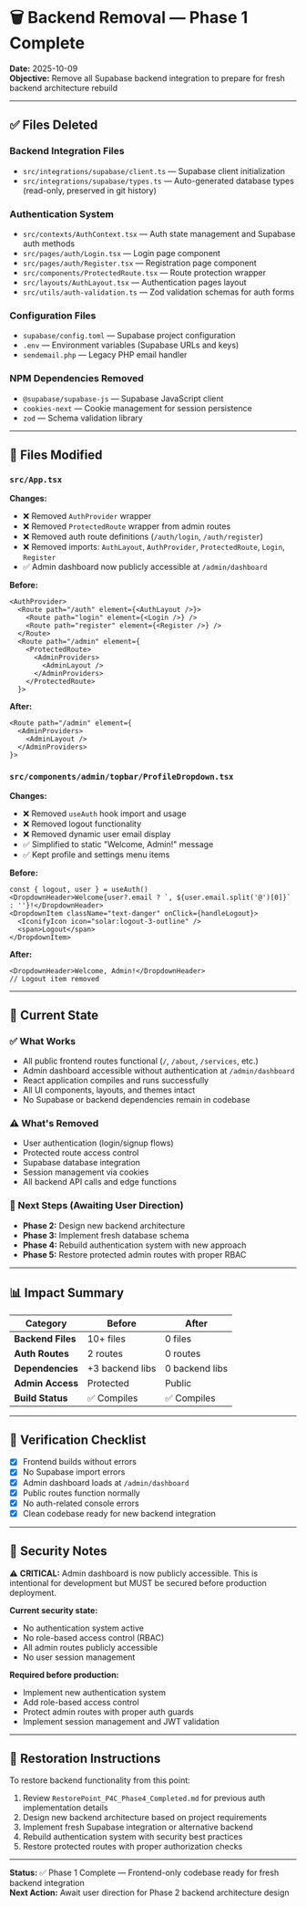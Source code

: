 # 🗑️ Backend Removal — Phase 1 Complete

**Date:** 2025-10-09  
**Objective:** Remove all Supabase backend integration to prepare for fresh backend architecture rebuild

---

## ✅ Files Deleted

### Backend Integration Files
- `src/integrations/supabase/client.ts` — Supabase client initialization
- `src/integrations/supabase/types.ts` — Auto-generated database types (read-only, preserved in git history)

### Authentication System
- `src/contexts/AuthContext.tsx` — Auth state management and Supabase auth methods
- `src/pages/auth/Login.tsx` — Login page component
- `src/pages/auth/Register.tsx` — Registration page component
- `src/components/ProtectedRoute.tsx` — Route protection wrapper
- `src/layouts/AuthLayout.tsx` — Authentication pages layout
- `src/utils/auth-validation.ts` — Zod validation schemas for auth forms

### Configuration Files
- `supabase/config.toml` — Supabase project configuration
- `.env` — Environment variables (Supabase URLs and keys)
- `sendemail.php` — Legacy PHP email handler

### NPM Dependencies Removed
- `@supabase/supabase-js` — Supabase JavaScript client
- `cookies-next` — Cookie management for session persistence
- `zod` — Schema validation library

---

## 🔧 Files Modified

### `src/App.tsx`
**Changes:**
- ❌ Removed `AuthProvider` wrapper
- ❌ Removed `ProtectedRoute` wrapper from admin routes
- ❌ Removed auth route definitions (`/auth/login`, `/auth/register`)
- ❌ Removed imports: `AuthLayout`, `AuthProvider`, `ProtectedRoute`, `Login`, `Register`
- ✅ Admin dashboard now publicly accessible at `/admin/dashboard`

**Before:**
```tsx
<AuthProvider>
  <Route path="/auth" element={<AuthLayout />}>
    <Route path="login" element={<Login />} />
    <Route path="register" element={<Register />} />
  </Route>
  <Route path="/admin" element={
    <ProtectedRoute>
      <AdminProviders>
        <AdminLayout />
      </AdminProviders>
    </ProtectedRoute>
  }>
```

**After:**
```tsx
<Route path="/admin" element={
  <AdminProviders>
    <AdminLayout />
  </AdminProviders>
}>
```

### `src/components/admin/topbar/ProfileDropdown.tsx`
**Changes:**
- ❌ Removed `useAuth` hook import and usage
- ❌ Removed logout functionality
- ❌ Removed dynamic user email display
- ✅ Simplified to static "Welcome, Admin!" message
- ✅ Kept profile and settings menu items

**Before:**
```tsx
const { logout, user } = useAuth()
<DropdownHeader>Welcome{user?.email ? `, ${user.email.split('@')[0]}` : ''}!</DropdownHeader>
<DropdownItem className="text-danger" onClick={handleLogout}>
  <IconifyIcon icon="solar:logout-3-outline" />
  <span>Logout</span>
</DropdownItem>
```

**After:**
```tsx
<DropdownHeader>Welcome, Admin!</DropdownHeader>
// Logout item removed
```

---

## 🎯 Current State

### ✅ What Works
- All public frontend routes functional (`/`, `/about`, `/services`, etc.)
- Admin dashboard accessible without authentication at `/admin/dashboard`
- React application compiles and runs successfully
- All UI components, layouts, and themes intact
- No Supabase or backend dependencies remain in codebase

### ⚠️ What's Removed
- User authentication (login/signup flows)
- Protected route access control
- Supabase database integration
- Session management via cookies
- All backend API calls and edge functions

### 🔮 Next Steps (Awaiting User Direction)
- **Phase 2:** Design new backend architecture
- **Phase 3:** Implement fresh database schema
- **Phase 4:** Rebuild authentication system with new approach
- **Phase 5:** Restore protected admin routes with proper RBAC

---

## 📊 Impact Summary

| Category | Before | After |
|----------|--------|-------|
| **Backend Files** | 10+ files | 0 files |
| **Auth Routes** | 2 routes | 0 routes |
| **Dependencies** | +3 backend libs | 0 backend libs |
| **Admin Access** | Protected | Public |
| **Build Status** | ✅ Compiles | ✅ Compiles |

---

## 🧪 Verification Checklist

- [x] Frontend builds without errors
- [x] No Supabase import errors
- [x] Admin dashboard loads at `/admin/dashboard`
- [x] Public routes function normally
- [x] No auth-related console errors
- [x] Clean codebase ready for new backend integration

---

## 🔐 Security Notes

⚠️ **CRITICAL:** Admin dashboard is now publicly accessible. This is intentional for development but MUST be secured before production deployment.

**Current security state:**
- No authentication system active
- No role-based access control (RBAC)
- All admin routes publicly accessible
- No user session management

**Required before production:**
- Implement new authentication system
- Add role-based access control
- Protect admin routes with proper auth guards
- Implement session management and JWT validation

---

## 📝 Restoration Instructions

To restore backend functionality from this point:
1. Review `RestorePoint_P4C_Phase4_Completed.md` for previous auth implementation details
2. Design new backend architecture based on project requirements
3. Implement fresh Supabase integration or alternative backend
4. Rebuild authentication system with security best practices
5. Restore protected routes with proper authorization checks

---

**Status:** ✅ Phase 1 Complete — Frontend-only codebase ready for fresh backend integration  
**Next Action:** Await user direction for Phase 2 backend architecture design
